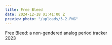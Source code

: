 ```yaml
---
title: Free Bleed
date: 2024-12-18 01:41:00 Z
preview_photo: "/uploads/3-2.PNG"
---
```


Free Bleed: a non-gendered analog period tracker <br>
2023 
